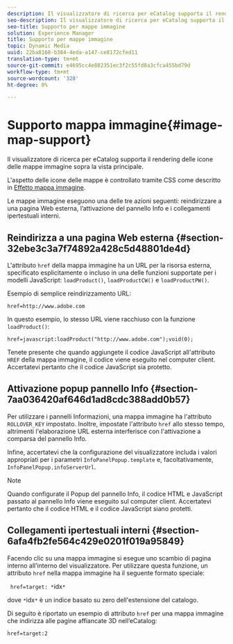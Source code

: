 ```yaml
---
description: Il visualizzatore di ricerca per eCatalog supporta il rendering delle icone delle mappe immagine sopra la vista principale.
seo-description: Il visualizzatore di ricerca per eCatalog supporta il rendering delle icone delle mappe immagine sopra la vista principale.
seo-title: Supporto per mappe immagine
solution: Experience Manager
title: Supporto per mappe immagine
topic: Dynamic Media
uuid: 22ba8168-b384-4eda-a147-ce8172cfed11
translation-type: tm+mt
source-git-commit: e4695cc4e882351ec3f2c55fd8a3cfca455bd79d
workflow-type: tm+mt
source-wordcount: '328'
ht-degree: 0%

---
```



# Supporto mappa immagine{#image-map-support}

Il visualizzatore di ricerca per eCatalog supporta il rendering delle icone delle mappe immagine sopra la vista principale.

L&#39;aspetto delle icone delle mappe è controllato tramite CSS come descritto in [Effetto mappa immagine](../../c-html5-s7-aem-asset-viewers/c-html5-20-ecatalog-viewer-about/c-html5-20-ecatalog-viewer-customizingviewer/r-html5-ecatalog-viewer-20-customize-imagemapeffect.md#reference-261df27d1ed145c882b26b88e33a0289).

Le mappe immagine eseguono una delle tre azioni seguenti: reindirizzare a una pagina Web esterna, l’attivazione del pannello Info e i collegamenti ipertestuali interni.

## Reindirizza a una pagina Web esterna {#section-32ebe3c3a7f74892a428c5d48801de4d}

L&#39;attributo `href` della mappa immagine ha un URL per la risorsa esterna, specificato esplicitamente o incluso in una delle funzioni supportate per i modelli JavaScript: `loadProduct()`, `loadProductCW()` e `loadProductPW()`.

Esempio di semplice reindirizzamento URL:

`href=http://www.adobe.com`

In questo esempio, lo stesso URL viene racchiuso con la funzione `loadProduct()`:

`href=javascript:loadProduct("http://www.adobe.com");void(0);`

Tenete presente che quando aggiungete il codice JavaScript all&#39;attributo `HREF` della mappa immagine, il codice viene eseguito nel computer client. Accertatevi pertanto che il codice JavaScript sia protetto.

## Attivazione popup pannello Info {#section-7aa036420af646d1ad8cdc388add0b57}

Per utilizzare i pannelli Informazioni, una mappa immagine ha l&#39;attributo `ROLLOVER_KEY` impostato. Inoltre, impostate l&#39;attributo `href` allo stesso tempo, altrimenti l&#39;elaborazione URL esterna interferisce con l&#39;attivazione a comparsa del pannello Info.

Infine, accertatevi che la configurazione del visualizzatore includa i valori appropriati per i parametri `InfoPanelPopup.template` e, facoltativamente, `InfoPanelPopup.infoServerUrl`.

>[!NOTE]
>
>Quando configurate il Popup del pannello Info, il codice HTML e JavaScript passato al pannello Info viene eseguito sul computer client. Accertatevi pertanto che il codice HTML e il codice JavaScript siano protetti.

## Collegamenti ipertestuali interni {#section-6afa4fb2fe564c429e0201f019a95849}

Facendo clic su una mappa immagine si esegue uno scambio di pagina interno all’interno del visualizzatore. Per utilizzare questa funzione, un attributo `href` nella mappa immagine ha il seguente formato speciale:

` href=target: *`idx`*`

dove `*`idx`*` è un indice basato su zero dell&#39;estensione del catalogo.

Di seguito è riportato un esempio di attributo `href` per una mappa immagine che indirizza alle pagine affiancate 3D nell’eCatalog:

`href=target:2`
